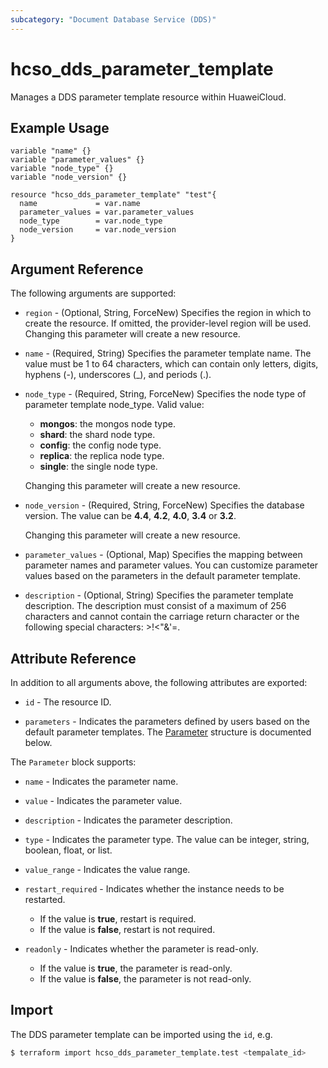 ```yaml
---
subcategory: "Document Database Service (DDS)"
---
```


# hcso_dds_parameter_template

Manages a DDS parameter template resource within HuaweiCloud.

## Example Usage

```hcl
variable "name" {}
variable "parameter_values" {}
variable "node_type" {}
variable "node_version" {}

resource "hcso_dds_parameter_template" "test"{
  name             = var.name
  parameter_values = var.parameter_values
  node_type        = var.node_type
  node_version     = var.node_version
}
```

## Argument Reference

The following arguments are supported:

* `region` - (Optional, String, ForceNew) Specifies the region in which to create the resource.
  If omitted, the provider-level region will be used. Changing this parameter will create a new resource.

* `name` - (Required, String) Specifies the parameter template name.
  The value must be 1 to 64 characters, which can contain only letters, digits, hyphens (-),
  underscores (_), and periods (.).

* `node_type` - (Required, String, ForceNew) Specifies the node type of parameter template node_type. Valid value:
  + **mongos**: the mongos node type.
  + **shard**: the shard node type.
  + **config**: the config node type.
  + **replica**: the replica node type.
  + **single**: the single node type.

  Changing this parameter will create a new resource.

* `node_version` - (Required, String, ForceNew) Specifies the database version.
  The value can be **4.4**, **4.2**, **4.0**, **3.4** or **3.2**.

  Changing this parameter will create a new resource.

* `parameter_values` - (Optional, Map) Specifies the mapping between parameter names and parameter values.
  You can customize parameter values based on the parameters in the default parameter template.

* `description` - (Optional, String) Specifies the parameter template description.
  The description must consist of a maximum of 256 characters and cannot contain the carriage
  return character or the following special characters: >!<"&'=.

## Attribute Reference

In addition to all arguments above, the following attributes are exported:

* `id` - The resource ID.

* `parameters` - Indicates the parameters defined by users based on the default parameter templates.
  The [Parameter](#DdsParameterTemplate_Parameter) structure is documented below.

<a name="DdsParameterTemplate_Parameter"></a>
The `Parameter` block supports:

* `name` - Indicates the parameter name.

* `value` - Indicates the parameter value.

* `description` - Indicates the parameter description.

* `type` - Indicates the parameter type. The value can be integer, string, boolean, float, or list.

* `value_range` - Indicates the value range.

* `restart_required` - Indicates whether the instance needs to be restarted.
  + If the value is **true**, restart is required.
  + If the value is **false**, restart is not required.

* `readonly` - Indicates whether the parameter is read-only.
  + If the value is **true**, the parameter is read-only.
  + If the value is **false**, the parameter is not read-only.

## Import

The DDS parameter template can be imported using the `id`, e.g.

```bash
$ terraform import hcso_dds_parameter_template.test <tempalate_id>
```
